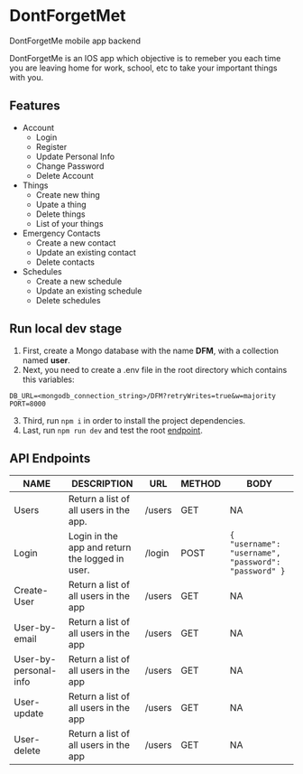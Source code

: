 # DontForgetMet
DontForgetMe mobile app backend

DontForgetMe is an IOS app which objective is to remeber you each time you are leaving home for work, school, etc to take your important things with you.
## Features
* Account
  * Login
  * Register
  * Update Personal Info
  * Change Password
  * Delete Account
* Things
  * Create new thing
  * Upate a thing
  * Delete things
  * List of your things
* Emergency Contacts
  * Create a new contact
  * Update an existing contact
  * Delete contacts
* Schedules
  * Create a new schedule
  * Update an existing schedule
  * Delete schedules
## Run local dev stage
1. First, create a Mongo database with the name **DFM**, with a collection named **user**.
2. Next, you need to create a .env file in the root directory which contains this variables:
```
DB_URL=<mongodb_connection_string>/DFM?retryWrites=true&w=majority
PORT=8000
```
3. Third, run `npm i` in order to install the project dependencies.
4. Last, run `npm run dev` and test the root [endpoint](http://localhost:8000/).

## API Endpoints
| NAME                  | DESCRIPTION                           | URL    | METHOD | BODY |
| --------------------- | ------------------------------------- | ------ | ------ | ---- |
| Users                 | Return a list of all users in the app. | /users | GET    | NA   |
| Login                 | Login in the app and return the logged in user. | /login | POST    | ` { "username": "username", "password": "password" } ` |
| Create-User           | Return a list of all users in the app | /users | GET    | NA   |
| User-by-email         | Return a list of all users in the app | /users | GET    | NA   |
| User-by-personal-info | Return a list of all users in the app | /users | GET    | NA   |
| User-update           | Return a list of all users in the app | /users | GET    | NA   |
| User-delete           | Return a list of all users in the app | /users | GET    | NA   |
